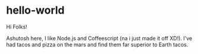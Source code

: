 # hello-world

Hi Folks!

Ashutosh here, I like Node.js and Coffeescript (na i just made it off XD!).
I've had tacos and pizza on the mars and find them far superior to Earth tacos.
